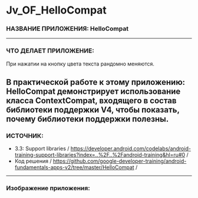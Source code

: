 # Jv_OF_HelloCompat

### НАЗВАНИЕ ПРИЛОЖЕНИЯ: HelloCompat

------------------------------

### ЧТО ДЕЛАЕТ ПРИЛОЖЕНИЕ:

При нажатии на кнопку цвета текста рандомно меняются.

В практической работе к этому приложению:
HelloCompat демонстрирует использование класса ContextCompat, входящего в состав библиотеки поддержки V4, чтобы показать, почему библиотеки поддержки полезны.
------------------------------

### ИСТОЧНИК:

* 3.3: Support libraries / https://developer.android.com/codelabs/android-training-support-libraries?index=..%2F..%2Fandroid-training&hl=ru#0 /
* Код решения / https://github.com/google-developer-training/android-fundamentals-apps-v2/tree/master/HelloCompat /

------------------------------

### Изображение приложения:


